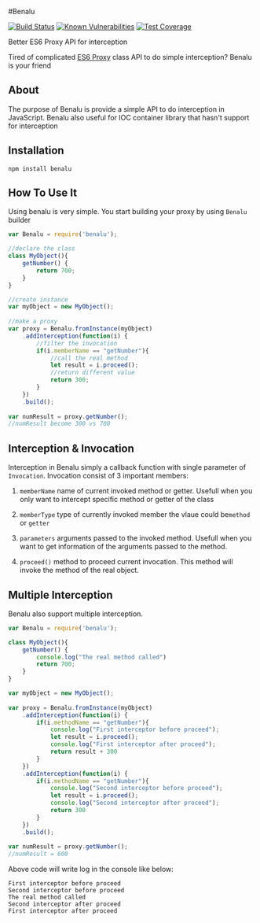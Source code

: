 #Benalu

[![Build Status](https://travis-ci.org/ktutnik/benalu.svg?branch=master)](https://travis-ci.org/ktutnik/benalu)
[![Known Vulnerabilities](https://snyk.io/test/github/ktutnik/benalu/61a461a5c488644682af5dee54e926d6ea3fe9af/badge.svg)](https://snyk.io/test/github/ktutnik/benalu/61a461a5c488644682af5dee54e926d6ea3fe9af)
[![Test Coverage](https://codeclimate.com/github/ktutnik/benalu/badges/coverage.svg)](https://codeclimate.com/github/ktutnik/benalu/coverage)

Better ES6 Proxy API for interception

Tired of complicated [ES6 Proxy](https://developer.mozilla.org/en-US/docs/Web/JavaScript/Reference/Global_Objects/Proxy) class API to do simple interception? Benalu is your friend

## About
The purpose of Benalu is provide a simple API to do interception in JavaScript. 
Benalu also useful for IOC container library that hasn't support for interception


## Installation
```
npm install benalu
```

## How To Use It
Using benalu is very simple. You start building your proxy by using `Benalu` builder

```javascript
var Benalu = require('benalu');

//declare the class
class MyObject(){
    getNumber() {
        return 700;
    }
}

//create instance
var myObject = new MyObject();
     
//make a proxy   
var proxy = Benalu.fromInstance(myObject)
    .addInterception(function(i) {
        //filter the invocation
        if(i.memberName == "getNumber"){
            //call the real method
            let result = i.proceed();
            //return different value
            return 300;
        }
    })
    .build();
    
var numResult = proxy.getNumber();
//numResult become 300 vs 700
```

## Interception & Invocation
Interception in Benalu simply a callback function with single parameter of `Invocation`.
Invocation consist of 3 important members:

1. `memberName` name of current invoked method or getter. Usefull when you only want to intercept specific method or getter of the class

2. `memberType` type of currently invoked member the vlaue could be`method` or `getter`

3. `parameters` arguments passed to the invoked method. Usefull when you want to get 
information of the arguments passed to the method.

4. `proceed()` method to proceed current invocation. This method will invoke the 
method of the real object.


## Multiple Interception
Benalu also support multiple interception. 

```javascript
var Benalu = require('benalu');

class MyObject(){
    getNumber() {
        console.log("The real method called")
        return 700;
    }
}

var myObject = new MyObject();
     
var proxy = Benalu.fromInstance(myObject)
    .addInterception(function(i) {
        if(i.methodName == "getNumber"){
            console.log("First interceptor before proceed");
            let result = i.proceed();
            console.log("First interceptor after proceed");
            return result + 300
        }
    })
    .addInterception(function(i) {
        if(i.methodName == "getNumber"){
            console.log("Second interceptor before proceed");
            let result = i.proceed();
            console.log("Second interceptor after proceed");
            return 300
        }
    })
    .build();
    
var numResult = proxy.getNumber();
//numResult = 600
```

Above code will write log in the console like below:

```
First interceptor before proceed
Second interceptor before proceed
The real method called
Second interceptor after proceed
First interceptor after proceed
```

